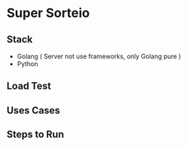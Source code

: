 # Super Sorteio

## Stack

* Golang ( Server not use frameworks, only Golang pure )
* Python

## Load Test


## Uses Cases


## Steps to Run
